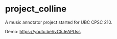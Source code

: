 # project_colline

A music annotator project started for UBC CPSC 210.

Demo: https://youtu.be/ivC5JeAPUss
